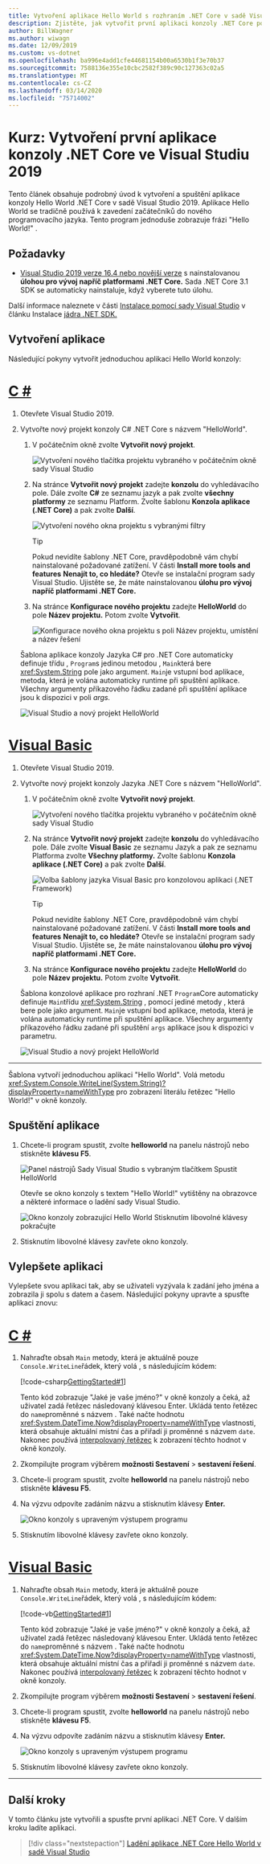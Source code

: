 ```yaml
---
title: Vytvoření aplikace Hello World s rozhraním .NET Core v sadě Visual Studio
description: Zjistěte, jak vytvořit první aplikaci konzoly .NET Core pomocí jazyka C# nebo Visual Basic pomocí sady Visual Studio.
author: BillWagner
ms.author: wiwagn
ms.date: 12/09/2019
ms.custom: vs-dotnet
ms.openlocfilehash: ba996e4add1cfe44681154b00a6530b1f3e70b37
ms.sourcegitcommit: 7588136e355e10cbc2582f389c90c127363c02a5
ms.translationtype: MT
ms.contentlocale: cs-CZ
ms.lasthandoff: 03/14/2020
ms.locfileid: "75714002"
---
```

# <a name="tutorial-create-your-first-net-core-console-application-in-visual-studio-2019"></a>Kurz: Vytvoření první aplikace konzoly .NET Core ve Visual Studiu 2019

Tento článek obsahuje podrobný úvod k vytvoření a spuštění aplikace konzoly Hello World .NET Core v sadě Visual Studio 2019. Aplikace Hello World se tradičně používá k zavedení začátečníků do nového programovacího jazyka. Tento program jednoduše zobrazuje frázi "Hello World!" .

## <a name="prerequisites"></a>Požadavky

- [Visual Studio 2019 verze 16.4 nebo novější verze](https://visualstudio.microsoft.com/downloads/?utm_medium=microsoft&utm_source=docs.microsoft.com&utm_campaign=inline+link&utm_content=download+vs2019) s nainstalovanou **úlohou pro vývoj napříč platformami .NET Core.** Sada .NET Core 3.1 SDK se automaticky nainstaluje, když vyberete tuto úlohu.

Další informace naleznete v části [Instalace pomocí sady Visual Studio](../install/sdk.md?pivots=os-windows#install-with-visual-studio) v článku Instalace [jádra .NET SDK.](../install/sdk.md?pivots=os-windows)

## <a name="create-the-app"></a>Vytvoření aplikace

Následující pokyny vytvořit jednoduchou aplikaci Hello World konzoly:

<!-- markdownlint-disable MD025 -->

# <a name="c"></a>[C #](#tab/csharp)

1. Otevřete Visual Studio 2019.

1. Vytvořte nový projekt konzoly C# .NET Core s názvem "HelloWorld".

   1. V počátečním okně zvolte **Vytvořit nový projekt**.

      ![Vytvoření nového tlačítka projektu vybraného v počátečním okně sady Visual Studio](./media/with-visual-studio/start-window.png)

   1. Na stránce **Vytvořit nový projekt** zadejte **konzolu** do vyhledávacího pole. Dále zvolte **C#** ze seznamu jazyk a pak zvolte **všechny platformy** ze seznamu Platform. Zvolte šablonu **Konzola aplikace (.NET Core)** a pak zvolte **Další**.

      ![Vytvoření nového okna projektu s vybranými filtry](./media/with-visual-studio/create-new-project.png)

      > [!TIP]
      > Pokud nevidíte šablony .NET Core, pravděpodobně vám chybí nainstalované požadované zatížení. V části **Install more tools and features** **Nenajít to, co hledáte?** Otevře se instalační program sady Visual Studio. Ujistěte se, že máte nainstalovanou **úlohu pro vývoj napříč platformami .NET Core.**

   1. Na stránce **Konfigurace nového projektu** zadejte **HelloWorld** do pole **Název projektu.** Potom zvolte **Vytvořit**.

      ![Konfigurace nového okna projektu s poli Název projektu, umístění a název řešení](./media/with-visual-studio/configure-new-project.png)

   Šablona aplikace konzoly Jazyka C# pro .NET Core automaticky definuje třídu , `Program`s jedinou metodou , `Main`která bere <xref:System.String> pole jako argument. `Main`je vstupní bod aplikace, metoda, která je volána automaticky runtime při spuštění aplikace. Všechny argumenty příkazového řádku zadané při spuštění aplikace jsou k dispozici v poli *args.*

   ![Visual Studio a nový projekt HelloWorld](./media/with-visual-studio/visual-studio-main-window.png)

# <a name="visual-basic"></a>[Visual Basic](#tab/vb)

1. Otevřete Visual Studio 2019.

1. Vytvořte nový projekt konzoly Jazyka .NET Core s názvem "HelloWorld".

   1. V počátečním okně zvolte **Vytvořit nový projekt**.

      ![Vytvoření nového tlačítka projektu vybraného v počátečním okně sady Visual Studio](./media/with-visual-studio/start-window.png)

   1. Na stránce **Vytvořit nový projekt** zadejte **konzolu** do vyhledávacího pole. Dále zvolte **Visual Basic** ze seznamu Jazyk a pak ze seznamu Platforma zvolte **Všechny platformy.** Zvolte šablonu **Konzola aplikace (.NET Core)** a pak zvolte **Další**.

      ![Volba šablony jazyka Visual Basic pro konzolovou aplikaci (.NET Framework)](./media/with-visual-studio/vb/create-new-project.png)

      > [!TIP]
      > Pokud nevidíte šablony .NET Core, pravděpodobně vám chybí nainstalované požadované zatížení. V části **Install more tools and features** **Nenajít to, co hledáte?** Otevře se instalační program sady Visual Studio. Ujistěte se, že máte nainstalovanou **úlohu pro vývoj napříč platformami .NET Core.**

   1. Na stránce **Konfigurace nového projektu** zadejte **HelloWorld** do pole **Název projektu.** Potom zvolte **Vytvořit**.

   Šablona konzolové aplikace pro rozhraní .NET `Program`Core automaticky definuje `Main`třídu <xref:System.String> , pomocí jediné metody , která bere pole jako argument. `Main`je vstupní bod aplikace, metoda, která je volána automaticky runtime při spuštění aplikace. Všechny argumenty příkazového řádku zadané při spuštění `args` aplikace jsou k dispozici v parametru.

   ![Visual Studio a nový projekt HelloWorld](./media/with-visual-studio/vb/visual-studio-main-window.png)

---

   Šablona vytvoří jednoduchou aplikaci "Hello World". Volá metodu <xref:System.Console.WriteLine(System.String)?displayProperty=nameWithType> pro zobrazení literálu řetězec "Hello World!" v okně konzoly.

## <a name="run-the-app"></a>Spuštění aplikace

1. Chcete-li program spustit, zvolte **helloworld** na panelu nástrojů nebo stiskněte **klávesu F5**.

   ![Panel nástrojů Sady Visual Studio s vybraným tlačítkem Spustit HelloWorld](./media/with-visual-studio/run-program.png)

   Otevře se okno konzoly s textem "Hello World!" vytištěny na obrazovce a některé informace o ladění sady Visual Studio.

   ![Okno konzoly zobrazující Hello World Stisknutím libovolné klávesy pokračujte](./media/with-visual-studio/hello-world-console.png)

1. Stisknutím libovolné klávesy zavřete okno konzoly.

## <a name="enhance-the-app"></a>Vylepšete aplikaci

Vylepšete svou aplikaci tak, aby se uživateli vyzývala k zadání jeho jména a zobrazila ji spolu s datem a časem. Následující pokyny upravte a spusťte aplikaci znovu:

# <a name="c"></a>[C #](#tab/csharp)

1. Nahraďte obsah `Main` metody, která je aktuálně pouze `Console.WriteLine`řádek, který volá , s následujícím kódem:

   [!code-csharp[GettingStarted#1](~/samples/snippets/csharp/getting_started/with_visual_studio/helloworld.cs#1)]

   Tento kód zobrazuje "Jaké je vaše jméno?" v okně konzoly a čeká, až uživatel zadá řetězec následovaný klávesou Enter. Ukládá tento řetězec do `name`proměnné s názvem . Také načte hodnotu <xref:System.DateTime.Now?displayProperty=nameWithType> vlastnosti, která obsahuje aktuální místní čas a přiřadí ji proměnné s názvem `date`. Nakonec používá [interpolovaný řetězec](../../csharp/language-reference/tokens/interpolated.md) k zobrazení těchto hodnot v okně konzoly.

1. Zkompilujte program výběrem **možnosti Sestavení** > **sestavení řešení**.

1. Chcete-li program spustit, zvolte **helloworld** na panelu nástrojů nebo stiskněte **klávesu F5**.

1. Na výzvu odpovíte zadáním názvu a stisknutím klávesy **Enter.**

   ![Okno konzoly s upraveným výstupem programu](./media/with-visual-studio/hello-world-update.png)

1. Stisknutím libovolné klávesy zavřete okno konzoly.

# <a name="visual-basic"></a>[Visual Basic](#tab/vb)

1. Nahraďte obsah `Main` metody, která je aktuálně pouze `Console.WriteLine`řádek, který volá , s následujícím kódem:

   [!code-vb[GettingStarted#1](~/samples/snippets/core/tutorials/vb-with-visual-studio/helloworld.vb#1)]

   Tento kód zobrazuje "Jaké je vaše jméno?" v okně konzoly a čeká, až uživatel zadá řetězec následovaný klávesou Enter. Ukládá tento řetězec do `name`proměnné s názvem . Také načte hodnotu <xref:System.DateTime.Now?displayProperty=nameWithType> vlastnosti, která obsahuje aktuální místní čas a přiřadí ji proměnné s názvem `date`. Nakonec používá [interpolovaný řetězec](../../visual-basic/programming-guide/language-features/strings/interpolated-strings.md) k zobrazení těchto hodnot v okně konzoly.

1. Zkompilujte program výběrem **možnosti Sestavení** > **sestavení řešení**.

1. Chcete-li program spustit, zvolte **helloworld** na panelu nástrojů nebo stiskněte **klávesu F5**.

1. Na výzvu odpovíte zadáním názvu a stisknutím klávesy **Enter.**

   ![Okno konzoly s upraveným výstupem programu](./media/with-visual-studio/hello-world-update.png)

1. Stisknutím libovolné klávesy zavřete okno konzoly.

---

## <a name="next-steps"></a>Další kroky

V tomto článku jste vytvořili a spusťte první aplikaci .NET Core. V dalším kroku ladíte aplikaci.

> [!div class="nextstepaction"]
> [Ladění aplikace .NET Core Hello World v sadě Visual Studio](debugging-with-visual-studio.md)
